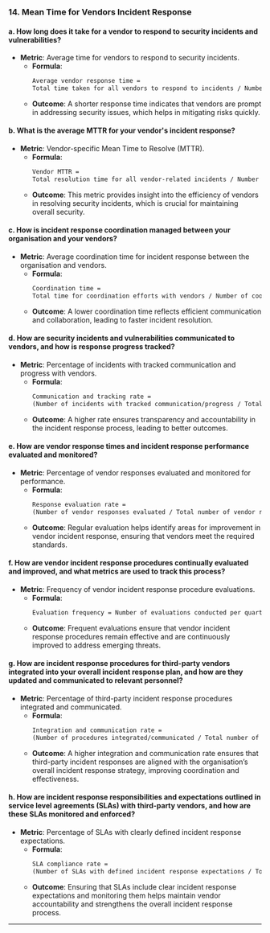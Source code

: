 ### 14. **Mean Time for Vendors Incident Response**

#### **a. How long does it take for a vendor to respond to security incidents and vulnerabilities?**
- **Metric**: Average time for vendors to respond to security incidents.
  - **Formula**: 
    ```markdown
    Average vendor response time = 
    Total time taken for all vendors to respond to incidents / Number of incidents
    ```
  - **Outcome**: A shorter response time indicates that vendors are prompt in addressing security issues, which helps in mitigating risks quickly.

#### **b. What is the average MTTR for your vendor's incident response?**
- **Metric**: Vendor-specific Mean Time to Resolve (MTTR).
  - **Formula**: 
    ```markdown
    Vendor MTTR = 
    Total resolution time for all vendor-related incidents / Number of vendor-related incidents
    ```
  - **Outcome**: This metric provides insight into the efficiency of vendors in resolving security incidents, which is crucial for maintaining overall security.

#### **c. How is incident response coordination managed between your organisation and your vendors?**
- **Metric**: Average coordination time for incident response between the organisation and vendors.
  - **Formula**: 
    ```markdown
    Coordination time = 
    Total time for coordination efforts with vendors / Number of coordinated incidents
    ```
  - **Outcome**: A lower coordination time reflects efficient communication and collaboration, leading to faster incident resolution.

#### **d. How are security incidents and vulnerabilities communicated to vendors, and how is response progress tracked?**
- **Metric**: Percentage of incidents with tracked communication and progress with vendors.
  - **Formula**: 
    ```markdown
    Communication and tracking rate = 
    (Number of incidents with tracked communication/progress / Total number of incidents) * 100
    ```
  - **Outcome**: A higher rate ensures transparency and accountability in the incident response process, leading to better outcomes.

#### **e. How are vendor response times and incident response performance evaluated and monitored?**
- **Metric**: Percentage of vendor responses evaluated and monitored for performance.
  - **Formula**: 
    ```markdown
    Response evaluation rate = 
    (Number of vendor responses evaluated / Total number of vendor responses) * 100
    ```
  - **Outcome**: Regular evaluation helps identify areas for improvement in vendor incident response, ensuring that vendors meet the required standards.

#### **f. How are vendor incident response procedures continually evaluated and improved, and what metrics are used to track this process?**
- **Metric**: Frequency of vendor incident response procedure evaluations.
  - **Formula**: 
    ```markdown
    Evaluation frequency = Number of evaluations conducted per quarter/year
    ```
  - **Outcome**: Frequent evaluations ensure that vendor incident response procedures remain effective and are continuously improved to address emerging threats.

#### **g. How are incident response procedures for third-party vendors integrated into your overall incident response plan, and how are they updated and communicated to relevant personnel?**
- **Metric**: Percentage of third-party incident response procedures integrated and communicated.
  - **Formula**: 
    ```markdown
    Integration and communication rate = 
    (Number of procedures integrated/communicated / Total number of procedures) * 100
    ```
  - **Outcome**: A higher integration and communication rate ensures that third-party incident responses are aligned with the organisation’s overall incident response strategy, improving coordination and effectiveness.

#### **h. How are incident response responsibilities and expectations outlined in service level agreements (SLAs) with third-party vendors, and how are these SLAs monitored and enforced?**
- **Metric**: Percentage of SLAs with clearly defined incident response expectations.
  - **Formula**: 
    ```markdown
    SLA compliance rate = 
    (Number of SLAs with defined incident response expectations / Total number of SLAs) * 100
    ```
  - **Outcome**: Ensuring that SLAs include clear incident response expectations and monitoring them helps maintain vendor accountability and strengthens the overall incident response process.

---
